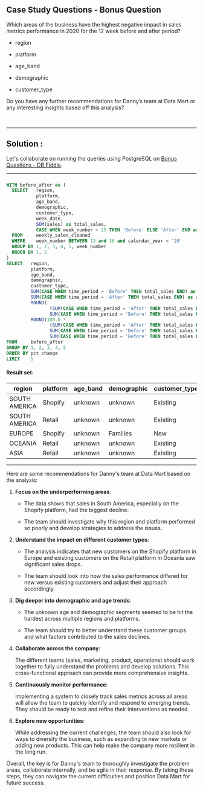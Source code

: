 ## Case Study Questions - Bonus Question

Which areas of the business have the highest negative impact in sales metrics performance in 2020 for the 12 week before and after period?

- region

- platform

- age_band

- demographic

- customer_type

Do you have any further recommendations for Danny’s team at Data Mart or any interesting insights based off this analysis?

<br>


---


## Solution :

Let's collaborate on running the queries using PostgreSQL on [Bonus Questions - DB Fiddle](https://www.db-fiddle.com/f/7y5vFaodPMMUmP97GALUoM/2).

---

### 


```sql
WITH before_after as (
  SELECT   region,
           platform,
           age_band,
           demographic,
           customer_type,
           week_date,
           SUM(sales) as total_sales,
           CASE WHEN week_number < 25 THEN 'Before' ELSE 'After' END as time_period
  FROM     weekly_sales_cleaned
  WHERE    week_number BETWEEN 13 and 36 and calendar_year = '20'
  GROUP BY 1, 2, 3, 4, 5, week_number
  ORDER BY 1, 2
)
SELECT   region,
         platform,
         age_band,
         demographic,
         customer_type,
         SUM(CASE WHEN time_period = 'Before' THEN total_sales END) as before_sales,
         SUM(CASE WHEN time_period = 'After' THEN total_sales END) as after_sales,
         ROUND(
                (SUM(CASE WHEN time_period = 'After' THEN total_sales END) - 
                SUM(CASE WHEN time_period = 'Before' THEN total_sales END)), 2) as sales_change,
         ROUND(100.0 * 
                (SUM(CASE WHEN time_period = 'After' THEN total_sales END) - 
                SUM(CASE WHEN time_period = 'Before' THEN total_sales END)) / 
                SUM(CASE WHEN time_period = 'Before' THEN total_sales END), 2) as pct_change
FROM     before_after
GROUP BY 1, 2, 3, 4, 5
ORDER BY pct_change
LIMIT    5
```

#### Result set:

region |	platform |	age_band |	demographic |	customer_type |	before_sales |	after_sales |	sales_change |	pct_change |
--|--|--|--|--|--|--|--|--|
SOUTH AMERICA |	Shopify |	unknown |	unknown |	Existing |	11785 |	6808 |	-4977.00 |	-42.23 |
SOUTH AMERICA |	Retail |	unknown |	unknown |	Existing |	127781 |	98131 |	-29650.00 |	-23.20
EUROPE |	Shopify |	unknown |	Families |	New |	50259 |	42180 |	-8079.00 |	-16.07 |
OCEANIA |	Retail |	unknown |	unknown |	Existing |	24323187 |	21097825 |	-3225362.00 |	-13.26 |
ASIA |	Retail |	unknown |	unknown |	Existing |	17658530 |	15616404 |	-2042126.00 |	-11.56 |

---



Here are some recommendations for Danny's team at Data Mart based on the analysis:

1. **Focus on the underperforming areas**: 

    - The data shows that sales in South America, especially on the Shopify platform, had the biggest decline. 
    
    - The team should investigate why this region and platform performed so poorly and develop strategies to address the issues.


2. **Understand the impact on different customer types**: 

    - The analysis indicates that new customers on the Shopify platform in Europe and existing customers on the Retail platform in Oceania saw significant sales drops. 

    - The team should look into how the sales performance differed for new versus existing customers and adjust their approach accordingly.


3. **Dig deeper into demographic and age trends**: 

    - The unknown age and demographic segments seemed to be hit the hardest across multiple regions and platforms. 
    
    - The team should try to better understand these customer groups and what factors contributed to the sales declines.


4. **Collaborate across the company**: 

    The different teams (sales, marketing, product, operations) should work together to fully understand the problems and develop solutions. This cross-functional approach can provide more comprehensive insights.


5. **Continuously monitor performance**: 

    Implementing a system to closely track sales metrics across all areas will allow the team to quickly identify and respond to emerging trends. They should be ready to test and refine their interventions as needed.


6. **Explore new opportunities**: 

    While addressing the current challenges, the team should also look for ways to diversify the business, such as expanding to new markets or adding new products. This can help make the company more resilient in the long run.


Overall, the key is for Danny's team to thoroughly investigate the problem areas, collaborate internally, and be agile in their response. By taking these steps, they can navigate the current difficulties and position Data Mart for future success.
